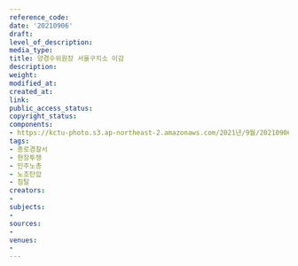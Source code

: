 ```yaml
---
reference_code: 
date: '20210906'
draft: 
level_of_description: 
media_type: 
title: 양경수위원장 서울구치소 이감
description: 
weight: 
modified_at: 
created_at: 
link: 
public_access_status: 
copyright_status: 
components:
- https://kctu-photo.s3.ap-northeast-2.amazonaws.com/2021년/9월/20210906-양경수위원장+서울구치소+이감_종로경찰서_현장투쟁_민주노총_노조탄압_침탈/_1D22792.jpg
tags:
- 종로경찰서
- 현장투쟁
- 민주노총
- 노조탄압
- 침탈
creators:
- 
subjects:
- 
sources:
- 
venues:
- 
---
```

